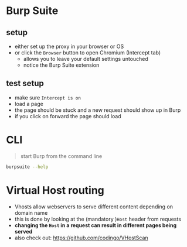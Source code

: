 # Burp Suite

## setup

* either set up the proxy in your browser or OS
* or click the `Browser` button to open Chromium (Intercept tab)
  * allows you to leave your default settings untouched
  * notice the Burp Suite extension

## test setup

* make sure `Intercept is on`
* load a page
* the page should be stuck and a new request should show up in Burp
* if you click on forward the page should load

# CLI

> start Burp from the command line

```sh
burpsuite --help
```
# Virtual Host routing

* Vhosts allow webservers to serve different content depending on domain name
* this is done by looking at the (mandatory )`Host` header from requests
* **changing the `Host` in a request can result in different pages being served**
* also check out: https://github.com/codingo/VHostScan
